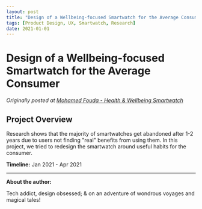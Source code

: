 ```yaml
---
layout: post
title: "Design of a Wellbeing-focused Smartwatch for the Average Consumer"
tags: [Product Design, UX, Smartwatch, Research]
date: 2021-01-01
---
```


# Design of a Wellbeing-focused Smartwatch for the Average Consumer

*Originally posted at [Mohamed Fouda - Health & Wellbeing Smartwatch](https://sites.google.com/view/mohamed-fouda/experience/health-wellbeing-smartwatch)*

## Project Overview
Research shows that the majority of smartwatches get abandoned after 1-2 years due to users not finding "real" benefits from using them. In this project, we tried to redesign the smartwatch around useful habits for the consumer.

**Timeline:** Jan 2021 - Apr 2021

---

**About the author:**

Tech addict, design obsessed; & on an adventure of wondrous voyages and magical tales!
